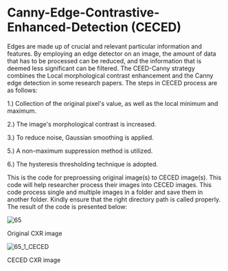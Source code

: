 # Canny-Edge-Contrastive-Enhanced-Detection (CECED)

Edges are made up of crucial and relevant particular information and features. By employing an edge detector on an image, the amount of data that has to be processed can be reduced, and the information that is deemed less significant can be filtered. The CEED-Canny strategy combines the Local morphological contrast enhancement and the Canny edge detection in some research papers. The steps in CECED process are as follows:

1.) Collection of the original pixel's value, as well as the local minimum and maximum.

2.) The image's morphological contrast is increased.

3.) To reduce noise, Gaussian smoothing is applied.

5.) A non-maximum suppression method is utilized.

6.) The hysteresis thresholding technique is adopted.

This is the code for preproessing original image(s) to CECED image(s). This code will help researcher process their images into CECED images. This code process single and multiple images in a folder and save them in another folder. Kindly ensure that the right directory path is called properly. The result of the code is presented below:


![65](https://user-images.githubusercontent.com/61402731/149646870-16d2d041-d0e2-47c7-bdd3-abbf0012e726.jpg)

Original CXR image


![65_1_CECED](https://user-images.githubusercontent.com/61402731/149646872-52b86505-8161-4f84-992f-8b9701960441.jpeg)

CECED CXR image
